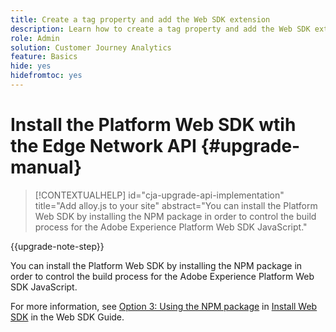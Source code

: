 ```yaml
---
title: Create a tag property and add the Web SDK extension
description: Learn how to create a tag property and add the Web SDK extension
role: Admin
solution: Customer Journey Analytics
feature: Basics
hide: yes
hidefromtoc: yes
---
```

# Install the Platform Web SDK wtih the Edge Network API {#upgrade-manual}

<!-- markdownlint-disable MD034 -->

>[!CONTEXTUALHELP]
>id="cja-upgrade-api-implementation"
>title="Add alloy.js to your site"
>abstract="You can install the Platform Web SDK by installing the NPM package in order to control the build process for the Adobe Experience Platform Web SDK JavaScript."

<!-- markdownlint-enable MD034 -->

{{upgrade-note-step}}

You can install the Platform Web SDK by installing the NPM package in order to control the build process for the Adobe Experience Platform Web SDK JavaScript. 

For more information, see [Option 3: Using the NPM package](https://experienceleague.adobe.com/en/docs/experience-platform/edge/fundamentals/installing-the-sdk#option-3-using-the-npm-package) in [Install Web SDK](https://experienceleague.adobe.com/en/docs/experience-platform/edge/fundamentals/installing-the-sdk) in the Web SDK Guide.

